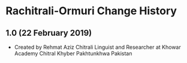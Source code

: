 Rachitrali-Ormuri Change History
================================

1.0 (22 February 2019)
-----------------
* Created by Rehmat Aziz Chitrali Linguist and Researcher at Khowar Academy Chitral Khyber Pakhtunkhwa Pakistan